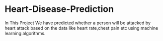 # Heart-Disease-Prediction
In This Project We have predicted whether a person will be attacked by heart attack based on the data like heart rate,chest pain etc using machine learning algorithms.

